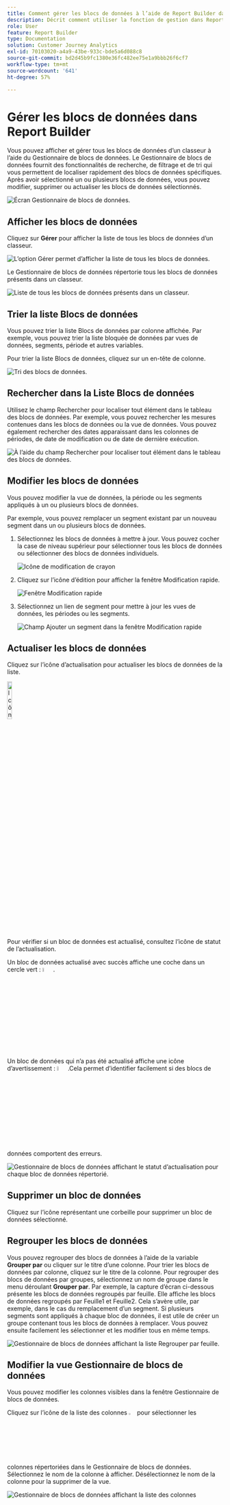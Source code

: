 ```yaml
---
title: Comment gérer les blocs de données à l’aide de Report Builder dans Customer Journey Analytics
description: Décrit comment utiliser la fonction de gestion dans Report Builder
role: User
feature: Report Builder
type: Documentation
solution: Customer Journey Analytics
exl-id: 70103020-a4a9-43be-933c-bde5a6d088c8
source-git-commit: bd2d45b9fc1380e36fc482ee75e1a9bbb26f6cf7
workflow-type: tm+mt
source-wordcount: '641'
ht-degree: 57%

---
```


# Gérer les blocs de données dans Report Builder

Vous pouvez afficher et gérer tous les blocs de données d’un classeur à l’aide du Gestionnaire de blocs de données. Le Gestionnaire de blocs de données fournit des fonctionnalités de recherche, de filtrage et de tri qui vous permettent de localiser rapidement des blocs de données spécifiques. Après avoir sélectionné un ou plusieurs blocs de données, vous pouvez modifier, supprimer ou actualiser les blocs de données sélectionnés.

![Écran Gestionnaire de blocs de données.](./assets/image52.png)

## Afficher les blocs de données

Cliquez sur **Gérer** pour afficher la liste de tous les blocs de données d’un classeur.


![L’option Gérer permet d’afficher la liste de tous les blocs de données.](./assets/image53.png)

Le Gestionnaire de blocs de données répertorie tous les blocs de données présents dans un classeur. 

![Liste de tous les blocs de données présents dans un classeur.](./assets/image52.png)

## Trier la liste Blocs de données

Vous pouvez trier la liste Blocs de données par colonne affichée. Par exemple, vous pouvez trier la liste bloquée de données par vues de données, segments, période et autres variables.

Pour trier la liste Blocs de données, cliquez sur un en-tête de colonne.

![Tri des blocs de données.](./assets/image54.png)

## Rechercher dans la Liste Blocs de données

Utilisez le champ Rechercher pour localiser tout élément dans le tableau des blocs de données. Par exemple, vous pouvez rechercher les mesures contenues dans les blocs de données ou la vue de données. Vous pouvez également rechercher des dates apparaissant dans les colonnes de périodes, de date de modification ou de date de dernière exécution.

![À l’aide du champ Rechercher pour localiser tout élément dans le tableau des blocs de données.](./assets/image55.png)

## Modifier les blocs de données

Vous pouvez modifier la vue de données, la période ou les segments appliqués à un ou plusieurs blocs de données.

Par exemple, vous pouvez remplacer un segment existant par un nouveau segment dans un ou plusieurs blocs de données.

1. Sélectionnez les blocs de données à mettre à jour. Vous pouvez cocher la case de niveau supérieur pour sélectionner tous les blocs de données ou sélectionner des blocs de données individuels.

   ![Icône de modification de crayon](./assets/image56.png)

1. Cliquez sur l’icône d’édition pour afficher la fenêtre Modification rapide.

   ![Fenêtre Modification rapide](./assets/image58.png)

1. Sélectionnez un lien de segment pour mettre à jour les vues de données, les périodes ou les segments.

   ![Champ Ajouter un segment dans la fenêtre Modification rapide](./assets/image59.png)

## Actualiser les blocs de données

Cliquez sur l’icône d’actualisation pour actualiser les blocs de données de la liste.

<img src="./assets/refresh-icon.png" width="15%" alt="Icône Actualiser"/>

Pour vérifier si un bloc de données est actualisé, consultez l’icône de statut de l’actualisation.

Un bloc de données actualisé avec succès affiche une coche dans un cercle vert : <img src="./assets/refresh-success.png" width="5%" alt="Cercle vert avec icône de coche"/>.

Un bloc de données qui n’a pas été actualisé affiche une icône d’avertissement : <img src="./assets/refresh-failure.png" width="5%" alt="Triangle rouge avec icône de point d’exclamation"/>.Cela permet d’identifier facilement si des blocs de données comportent des erreurs.


![Gestionnaire de blocs de données affichant le statut d’actualisation pour chaque bloc de données répertorié.](./assets/image512.png)

## Supprimer un bloc de données

Cliquez sur l’icône représentant une corbeille pour supprimer un bloc de données sélectionné.

## Regrouper les blocs de données

Vous pouvez regrouper des blocs de données à l’aide de la variable **Grouper par** ou cliquer sur le titre d’une colonne. Pour trier les blocs de données par colonne, cliquez sur le titre de la colonne. Pour regrouper des blocs de données par groupes, sélectionnez un nom de groupe dans le menu déroulant **Grouper par**. Par exemple, la capture d’écran ci-dessous présente les blocs de données regroupés par feuille. Elle affiche les blocs de données regroupés par Feuille1 et Feuille2. Cela s’avère utile, par exemple, dans le cas du remplacement d’un segment. Si plusieurs segments sont appliqués à chaque bloc de données, il est utile de créer un groupe contenant tous les blocs de données à remplacer. Vous pouvez ensuite facilement les sélectionner et les modifier tous en même temps.

![Gestionnaire de blocs de données affichant la liste Regrouper par feuille.](./assets/group-data-blocks.png)

## Modifier la vue Gestionnaire de blocs de données

Vous pouvez modifier les colonnes visibles dans la fenêtre Gestionnaire de blocs de données.


Cliquez sur l’icône de la liste des colonnes <img src="./assets/image515.png" width="3%" alt="Icône Liste à colonnes"/> pour sélectionner les colonnes répertoriées dans le Gestionnaire de blocs de données. Sélectionnez le nom de la colonne à afficher. Désélectionnez le nom de la colonne pour la supprimer de la vue.

![Gestionnaire de blocs de données affichant la liste des colonnes](./assets/image516.png)
